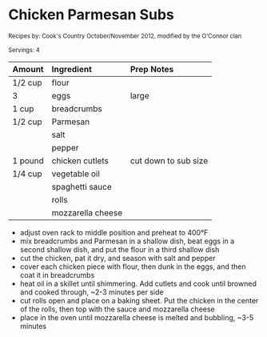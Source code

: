 # Chicken Parmesan Subs

<small>Recipes by: Cook's Country October/November 2012, modified by the O'Connor clan</small>

<small>Servings: 4</small>

| Amount   | Ingredient        | Prep Notes           |
| -------- | :---------------- | :------------------- |
| 1/2 cup  | flour             |                      |
| 3        | eggs              | large                |
| 1 cup    | breadcrumbs       |                      |
| 1/2 cup  | Parmesan          |                      |
|          | salt              |                      |
|          | pepper            |                      |
| 1 pound  | chicken cutlets   | cut down to sub size |
| 1/4 cup  | vegetable oil     |                      |
|          | spaghetti sauce   |                      |
|          | rolls             |                      |
|          | mozzarella cheese |                      |

- adjust oven rack to middle position and preheat to 400°F
- mix breadcrumbs and Parmesan in a shallow dish, beat eggs in a second shallow dish, and put the flour in a third shallow dish 
- cut the chicken, pat it dry, and season with salt and pepper
- cover each chicken piece with flour, then dunk in the eggs, and then coat it in breadcrumbs
- heat oil in a skillet until shimmering. Add cutlets and cook until browned and cooked through, ~2-3 minutes per side
- cut rolls open and place on a baking sheet. Put the chicken in the center of the rolls, then top with the sauce and mozzarella cheese
- place in the oven until mozzarella cheese is melted and bubbling, ~3-5 minutes